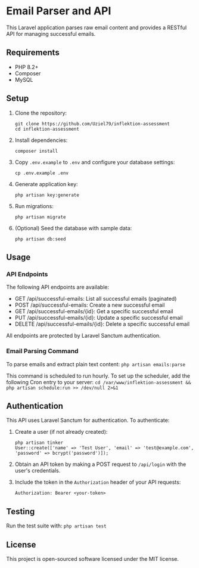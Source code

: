 # Email Parser and API

This Laravel application parses raw email content and provides a RESTful API for managing successful emails.

## Requirements

- PHP 8.2+
- Composer
- MySQL

## Setup

1. Clone the repository:
   ```
   git clone https://github.com/Uziel79/inflektion-assessment
   cd inflektion-assessment
   ```

2. Install dependencies:
   ```
   composer install
   ```

3. Copy `.env.example` to `.env` and configure your database settings:
   ```
   cp .env.example .env
   ```

4. Generate application key:
   ```
   php artisan key:generate
   ```

5. Run migrations:
   ```
   php artisan migrate
   ```

6. (Optional) Seed the database with sample data:
   ```
   php artisan db:seed
   ```

## Usage

### API Endpoints

The following API endpoints are available:

- GET /api/successful-emails: List all successful emails (paginated)
- POST /api/successful-emails: Create a new successful email
- GET /api/successful-emails/{id}: Get a specific successful email
- PUT /api/successful-emails/{id}: Update a specific successful email
- DELETE /api/successful-emails/{id}: Delete a specific successful email

All endpoints are protected by Laravel Sanctum authentication.

### Email Parsing Command

To parse emails and extract plain text content:
    ```
    php artisan emails:parse
    ```

This command is scheduled to run hourly. To set up the scheduler, add the following Cron entry to your server:
    ```
    cd /var/www/inflektion-assessment && php artisan schedule:run >> /dev/null 2>&1
    ```

## Authentication

This API uses Laravel Sanctum for authentication. To authenticate:

1. Create a user (if not already created):
   ```
   php artisan tinker
   User::create(['name' => 'Test User', 'email' => 'test@example.com', 'password' => bcrypt('password')]);
   ```

2. Obtain an API token by making a POST request to `/api/login` with the user's credentials.

3. Include the token in the `Authorization` header of your API requests:
   ```
   Authorization: Bearer <your-token>
   ```

## Testing

Run the test suite with:
    ```
    php artisan test
    ```


## License

This project is open-sourced software licensed under the MIT license.
